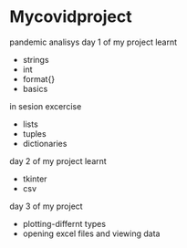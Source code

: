 # Mycovidproject
pandemic analisys
day 1 of my project
learnt
* strings
* int
* format{}
* basics

in sesion excercise
* lists
* tuples
* dictionaries

day 2 of my project
learnt
* tkinter
* csv

day 3 of my project
* plotting-differnt types
* opening excel files and viewing data
